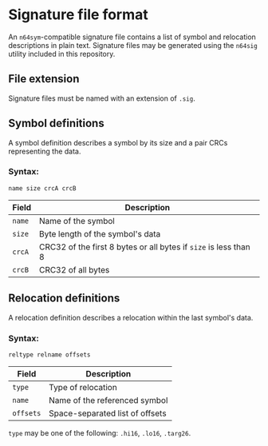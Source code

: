 # Signature file format

An `n64sym`-compatible signature file contains a list of symbol and relocation descriptions in plain text. Signature files may be generated using the `n64sig` utility included in this repository.

## File extension

Signature files must be named with an extension of `.sig`.

## Symbol definitions

A symbol definition describes a symbol by its size and a pair CRCs representing the data.

### Syntax:

    name size crcA crcB

| Field  | Description                                                      |
|--------|------------------------------------------------------------------|
| `name` | Name of the symbol                                               |
| `size` | Byte length of the symbol's data                                 |
| `crcA` | CRC32 of the first 8 bytes or all bytes if `size` is less than 8 |
| `crcB` | CRC32 of all bytes                                               |

## Relocation definitions

A relocation definition describes a relocation within the last symbol's data.

### Syntax:

    reltype relname offsets

| Field     | Description                     |
|-----------| --------------------------------|
| `type`    | Type of relocation              |
| `name`    | Name of the referenced symbol   |
| `offsets` | Space-separated list of offsets |

`type` may be one of the following: `.hi16`, `.lo16`, `.targ26`.